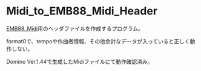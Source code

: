 # Midi_to_EMB88_Midi_Header

[EMB88_Midi](https://github.com/u-haru/EMB88_Midi)用のヘッダファイルを作成するプログラム。

format0で、tempoや作曲者情報、その他余計なデータが入っていると正しく動作しない。

Domino Ver.1.44で生成したMidiファイルにて動作確認済み。